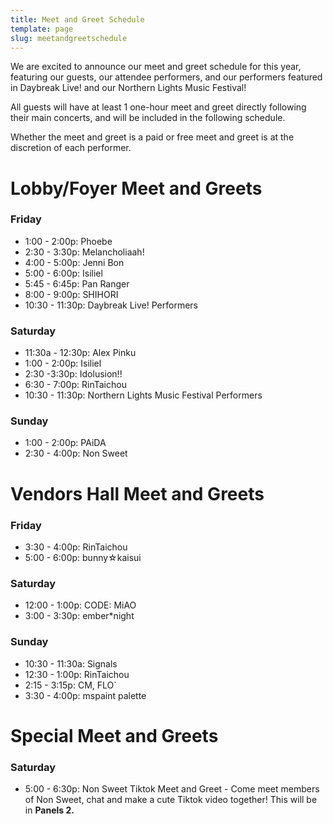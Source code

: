 ```yaml
---
title: Meet and Greet Schedule
template: page
slug: meetandgreetschedule
---
```

W﻿e are excited to announce our meet and greet schedule for this year, featuring our guests, our attendee performers, and our performers featured in Daybreak Live! and our Northern Lights Music Festival!

A﻿ll guests will have at least 1 one-hour meet and greet directly following their main concerts, and will be included in the following schedule.

﻿﻿Whether the meet and greet is a paid or free meet and greet is at the discretion of each performer.

# Lobby/Foyer Meet and Greets

### ﻿Friday

* 1﻿:00 - 2:00p: Phoebe
* 2﻿:30 - 3:30p: Melancholiaah!
* 4﻿:00 - 5:00p: Jenni Bon
* 5﻿:00 - 6:00p: Isiliel
* 5﻿:45 - 6:45p: Pan Ranger
* 8﻿:00 - 9:00p: SHIHORI
* 1﻿0:30 - 11:30p: Daybreak Live! Performers

### Saturday

* 1﻿1:30a - 12:30p: Alex Pinku
* 1﻿:00 - 2:00p: Isiliel
* 2﻿:30 -3:30p: Idolusion!!
* 6﻿:30 - 7:00p: RinTaichou
* 1﻿0:30 - 11:30p: Northern Lights Music Festival Performers

### S﻿unday

* 1﻿:00 - 2:00p: PAiDA
* 2:30 - 4:00p: Non Sweet

# V﻿endors Hall Meet and Greets

### F﻿riday

* 3﻿:30 - 4:00p: RinTaichou
* 5﻿:00 - 6:00p: bunny☆kaisui

### Saturday

* 1﻿2:00 - 1:00p: CODE: MiAO
* 3﻿:00 - 3:30p: ember*night

### S﻿unday

* 1﻿0:30 - 11:30a: Signals
* 1﻿2:30 - 1:00p: RinTaichou
* 2﻿:15 - 3:15p: CM, FLO`
* 3﻿:30 - 4:00p: mspaint palette

# Special Meet and Greets

### Saturday

* 5﻿:00 - 6:30p: Non Sweet Tiktok Meet and Greet - Come meet members of Non Sweet, chat and make a cute Tiktok video together! This will be in **Panels 2.**